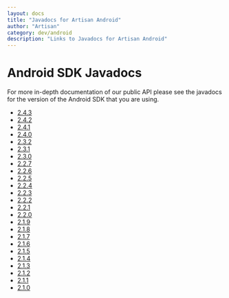 ```yaml
---
layout: docs
title: "Javadocs for Artisan Android"
author: "Artisan"
category: dev/android
description: "Links to Javadocs for Artisan Android"
---
```


# Android SDK Javadocs

For more in-depth documentation of our public API please see the javadocs for the version of the Android SDK that you are using.

* <a target="_blank" href="/android/javadoc/2_4_3">2.4.3</a>
* <a target="_blank" href="/android/javadoc/2_4_2">2.4.2</a>
* <a target="_blank" href="/android/javadoc/2_4_1">2.4.1</a>
* <a target="_blank" href="/android/javadoc/2_4_0">2.4.0</a>
* <a target="_blank" href="/android/javadoc/2_3_2">2.3.2</a>
* <a target="_blank" href="/android/javadoc/2_3_1">2.3.1</a>
* <a target="_blank" href="/android/javadoc/2_3_0">2.3.0</a>
* <a target="_blank" href="/android/javadoc/2_2_7">2.2.7</a>
* <a target="_blank" href="/android/javadoc/2_2_6">2.2.6</a>
* <a target="_blank" href="/android/javadoc/2_2_5">2.2.5</a>
* <a target="_blank" href="/android/javadoc/2_2_4">2.2.4</a>
* <a target="_blank" href="/android/javadoc/2_2_3">2.2.3</a>
* <a target="_blank" href="/android/javadoc/2_2_2">2.2.2</a>
* <a target="_blank" href="/android/javadoc/2_2_1">2.2.1</a>
* <a target="_blank" href="/android/javadoc/2_2_0">2.2.0</a>
* <a target="_blank" href="/android/javadoc/2_1_9">2.1.9</a>
* <a target="_blank" href="/android/javadoc/2_1_8">2.1.8</a>
* <a target="_blank" href="/android/javadoc/2_1_7">2.1.7</a>
* <a target="_blank" href="/android/javadoc/2_1_6">2.1.6</a>
* <a target="_blank" href="/android/javadoc/2_1_5">2.1.5</a>
* <a target="_blank" href="/android/javadoc/2_1_4">2.1.4</a>
* <a target="_blank" href="/android/javadoc/2_1_3">2.1.3</a>
* <a target="_blank" href="/android/javadoc/2_1_2">2.1.2</a>
* <a target="_blank" href="/android/javadoc/2_1_1">2.1.1</a>
* <a target="_blank" href="/android/javadoc/2_1_0">2.1.0</a>
